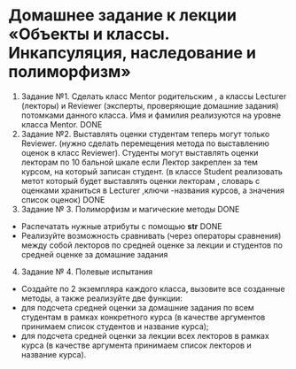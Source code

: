 # Домашнее задание к лекции «Объекты и классы. Инкапсуляция, наследование и полиморфизм»

1. Задание №1. Сделать класс Mentor родительским , а классы Lecturer (лекторы) и Reviewer (эксперты, проверяющие домашние задания) потомками данного класса.
Имя и фамилия реализуются на уровне класса Mentor. DONE
2. Задание №2. Выставлять оценки студентам теперь могут только Reviewer. (нужно сделать перемещения метода по выставлению оценок в класс Reviewer).
Студенты могут выставлять оценки лекторам по 10 бальной шкале если Лектор закреплен за тем курсом, на который записан студент. (в классе Student реализовать метот который будет выставлять оценки лекторам , словарь с оценками храниться в Lecturer ,ключи -названия курсов, а значения список оценок) DONE
3. Задание № 3. Полиморфизм и магические методы DONE
* Распечатать нужные атрибуты с помощью __str__  DONE
* Реализуйте возможность сравнивать (через операторы сравнения) между собой лекторов по средней оценке за лекции и студентов по средней оценке за домашние задания
4. Задание № 4. Полевые испытания 
* Создайте по 2 экземпляра каждого класса, вызовите все созданные методы, а также реализуйте две функции:
* для подсчета средней оценки за домашние задания по всем студентам в рамках конкретного курса (в качестве аргументов принимаем список студентов и название курса);
* для подсчета средней оценки за лекции всех лекторов в рамках курса (в качестве аргумента принимаем список лекторов и название курса).